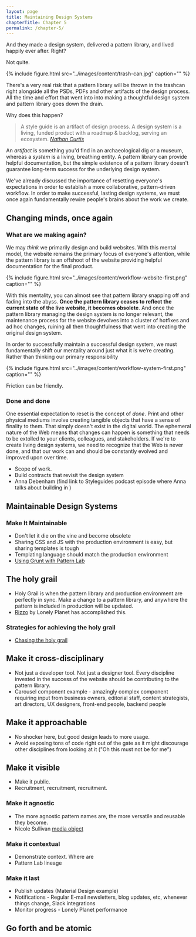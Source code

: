 ```yaml
---
layout: page
title: Maintaining Design Systems
chapterTitle: Chapter 5
permalink: /chapter-5/
---
```


And they made a design system, delivered a pattern library, and lived happily ever after. Right? 

Not quite.

{% include figure.html src="../images/content/trash-can.jpg" caption="" %}

There's a very real risk that a pattern library will be thrown in the trashcan right alongside all the PSDs, PDFs and other artifacts of the design process. All the time and effort that went into into making a thoughtful design system and pattern library goes down the drain.

Why does this happen?

> A style guide is an artifact of design process. A design system is a living, funded product with a roadmap & backlog, serving an ecosystem. <cite>[Nathan Curtis](https://twitter.com/nathanacurtis/status/656829204235972608)</cite>

An *artifact* is something you'd find in an archaeological dig or a museum, whereas a *system* is a living, breathing entity. A pattern library can provide helpful documentation, but the simple existence of a pattern library doesn't guarantee long-term success for the underlying design system. 
 
We've already discussed the importance of resetting everyone's expectations in order to establish a more collaborative, pattern-driven workflow. In order to make successful, lasting design systems, we must once again fundamentally rewire people's brains about the work we create.

## Changing minds, once again

### What are we making again?
We may *think* we primarily design and build websites. With this mental model, the website remains the primary focus of everyone's attention, while the pattern library is an offshoot of the website providing helpful documentation for the final product.

{% include figure.html src="../images/content/workflow-website-first.png" caption="" %}

With this mentality, you can almost see that pattern library snapping off and fading into the abyss. **Once the pattern library ceases to reflect the current state of the live website, it becomes obsolete**. And once the pattern library managing the design system is no longer relevant, the maintenance process for the website devolves into a cluster of hotfixes and ad hoc changes, ruining all then thoughtfulness that went into creating   the original design system.

In order to successfully maintain a successful design system, we must fundamentally shift our mentality around just what it is we’re creating. Rather than thinking our primary responsibility 

{% include figure.html src="../images/content/workflow-system-first.png" caption="" %}

Friction can be friendly.

### Done and done
One essential expectation to reset is the concept of *done*. Print and other physical mediums involve creating tangible objects that have a sense of finality to them. That simply doesn't exist in the digital world. The ephemeral nature of the Web means that changes can happen  is something that needs to be extolled to your clients, colleagues, and stakeholders. If we're to create living design systems, we need to recognize that the Web is never done, and that our work can and should be constantly evolved and improved upon over time.

- Scope of work. 
- Build contracts that revisit the design system
- Anna Debenham (find link to Styleguides podcast episode where Anna talks about building in )

## Maintainable Design Systems


### Make It Maintainable
- Don't let it die on the vine and become obsolete
- Sharing CSS and JS with the production environment is easy, but sharing templates is tough
- Templating language should match the production environment
- [Using Grunt with Pattern Lab](http://bradfrost.com/blog/post/using-grunt-with-pattern-lab/)

## The holy grail
- Holy Grail is when the pattern library and production environment are perfectly in sync. Make a change to a pattern library, and anywhere the pattern is included in production will be updated.
- [Rizzo](http://rizzo.lonelyplanet.com/) by Lonely Planet has accomplished this.

### Strategies for achieving the holy grail
- [Chasing the holy grail](https://medium.com/@marcelosomers/chasing-the-holy-grail-bbc0b7cce365#.vy45rkm7m)

## Make it cross-disciplinary
- Not just a developer tool. Not just a designer tool. Every discipline invested in the success of the website should be contributing to the pattern library.
- Carousel component example - amazingly complex component requiring input from business owners, editorial staff, content strategists, art directors, UX designers, front-end people, backend people

## Make it approachable
- No shocker here, but good design leads to more usage.
- Avoid exposing tons of code right out of the gate as it might discourage other disciplines from looking at it ("Oh this must not be for me")

## Make it visible
- Make it public.
- Recruitment, recruitment, recruitment.

### Make it agnostic
- The more agnostic pattern names are, the more versatile and reusable they become.
- Nicole Sullivan [media object](http://www.stubbornella.org/content/2010/06/25/the-media-object-saves-hundreds-of-lines-of-code/)

### Make it contextual
- Demonstrate context. Where are
- Pattern Lab lineage

### Make it last
- Publish updates (Material Design example)
- Notifications - Regular E-mail newsletters, blog updates, etc, whenever things change, Slack integrations 
- Monitor progress - Lonely Planet performance

## Go forth and be atomic
